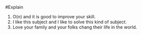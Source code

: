 #Explain
1. O(n) and it is good to improve your skill.
2. I like this subject and I like to solve this kind of subject.
3. Love your family and your folks chang their life in the world.

